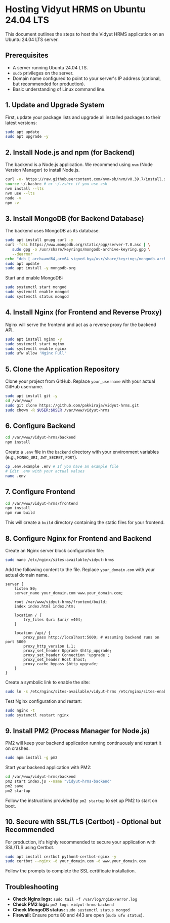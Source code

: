 # Hosting Vidyut HRMS on Ubuntu 24.04 LTS

This document outlines the steps to host the Vidyut HRMS application on an Ubuntu 24.04 LTS server.

## Prerequisites

*   A server running Ubuntu 24.04 LTS.
*   `sudo` privileges on the server.
*   Domain name configured to point to your server's IP address (optional, but recommended for production).
*   Basic understanding of Linux command line.

## 1. Update and Upgrade System

First, update your package lists and upgrade all installed packages to their latest versions:

```bash
sudo apt update
sudo apt upgrade -y
```

## 2. Install Node.js and npm (for Backend)

The backend is a Node.js application. We recommend using `nvm` (Node Version Manager) to install Node.js.

```bash
curl -o- https://raw.githubusercontent.com/nvm-sh/nvm/v0.39.7/install.sh | bash
source ~/.bashrc # or ~/.zshrc if you use zsh
nvm install --lts
nvm use --lts
node -v
npm -v
```

## 3. Install MongoDB (for Backend Database)

The backend uses MongoDB as its database.

```bash
sudo apt install gnupg curl -y
curl -fsSL https://www.mongodb.org/static/pgp/server-7.0.asc | \
   sudo gpg -o /usr/share/keyrings/mongodb-archive-keyring.gpg \
   --dearmor
echo "deb [ arch=amd64,arm64 signed-by=/usr/share/keyrings/mongodb-archive-keyring.gpg ] https://repo.mongodb.org/apt/ubuntu jammy/mongodb-org/7.0 multiverse" | sudo tee /etc/apt/sources.list.d/mongodb-org-7.0.list
sudo apt update
sudo apt install -y mongodb-org
```

Start and enable MongoDB:

```bash
sudo systemctl start mongod
sudo systemctl enable mongod
sudo systemctl status mongod
```

## 4. Install Nginx (for Frontend and Reverse Proxy)

Nginx will serve the frontend and act as a reverse proxy for the backend API.

```bash
sudo apt install nginx -y
sudo systemctl start nginx
sudo systemctl enable nginx
sudo ufw allow 'Nginx Full'
```

## 5. Clone the Application Repository

Clone your project from GitHub. Replace `your_username` with your actual GitHub username.

```bash
sudo apt install git -y
cd /var/www/
sudo git clone https://github.com/pakkiraja/vidyut-hrms.git
sudo chown -R $USER:$USER /var/www/vidyut-hrms
```

## 6. Configure Backend

```bash
cd /var/www/vidyut-hrms/backend
npm install
```

Create a `.env` file in the `backend` directory with your environment variables (e.g., `MONGO_URI`, `JWT_SECRET`, `PORT`).

```bash
cp .env.example .env # If you have an example file
# Edit .env with your actual values
nano .env
```

## 7. Configure Frontend

```bash
cd /var/www/vidyut-hrms/frontend
npm install
npm run build
```

This will create a `build` directory containing the static files for your frontend.

## 8. Configure Nginx for Frontend and Backend

Create an Nginx server block configuration file:

```bash
sudo nano /etc/nginx/sites-available/vidyut-hrms
```

Add the following content to the file. Replace `your_domain.com` with your actual domain name.

```nginx
server {
    listen 80;
    server_name your_domain.com www.your_domain.com;

    root /var/www/vidyut-hrms/frontend/build;
    index index.html index.htm;

    location / {
        try_files $uri $uri/ =404;
    }

    location /api/ {
        proxy_pass http://localhost:5000; # Assuming backend runs on port 5000
        proxy_http_version 1.1;
        proxy_set_header Upgrade $http_upgrade;
        proxy_set_header Connection 'upgrade';
        proxy_set_header Host $host;
        proxy_cache_bypass $http_upgrade;
    }
}
```

Create a symbolic link to enable the site:

```bash
sudo ln -s /etc/nginx/sites-available/vidyut-hrms /etc/nginx/sites-enabled/
```

Test Nginx configuration and restart:

```bash
sudo nginx -t
sudo systemctl restart nginx
```

## 9. Install PM2 (Process Manager for Node.js)

PM2 will keep your backend application running continuously and restart it on crashes.

```bash
sudo npm install -g pm2
```

Start your backend application with PM2:

```bash
cd /var/www/vidyut-hrms/backend
pm2 start index.js --name "vidyut-hrms-backend"
pm2 save
pm2 startup
```

Follow the instructions provided by `pm2 startup` to set up PM2 to start on boot.

## 10. Secure with SSL/TLS (Certbot) - Optional but Recommended

For production, it's highly recommended to secure your application with SSL/TLS using Certbot.

```bash
sudo apt install certbot python3-certbot-nginx -y
sudo certbot --nginx -d your_domain.com -d www.your_domain.com
```

Follow the prompts to complete the SSL certificate installation.

## Troubleshooting

*   **Check Nginx logs:** `sudo tail -f /var/log/nginx/error.log`
*   **Check PM2 logs:** `pm2 logs vidyut-hrms-backend`
*   **Check MongoDB status:** `sudo systemctl status mongod`
*   **Firewall:** Ensure ports 80 and 443 are open (`sudo ufw status`).